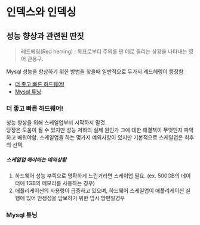 # 인덱스와 인덱싱

## 성능 향상과 관련된 딴짓

> 레드헤링(Red herring) : 목표로부터 주의를 딴 데로 돌리는 상황을 나타내는 영어 관용구.

Mysql 성능을 향상하기 위한 방법을 찾을때 일반적으로 두가지 레드헤링이 등장함

- [더 좋고 빠른 하드웨어!](#더-좋고-빠른-하드웨어)
- [Mysql 튜닝](#mysql-튜닝-)

### 더 좋고 빠른 하드웨어!

성능 향상을 위해 스케일업부터 시작하지 말것.   
당장은 도움이 될 수 있지만 성능 저하의 실제 원인가 그에 대한 해결책이 무엇인지 파악하고 배워야함.
스케일업을 하는 몇가지 예외사항이 있지만 기본적으로 스케일업은 최후의 선택.

##### 스케일업 해야하는 예외상황

1. 하드웨어 성능 부족으로 명확하게 느린거라면 스케이업 필요. (ex. 500GB의 데이터에 1GB의 메모리를 사용하는 경우)
2. 애플리케이션의 사용량이 급증하고 있으며, 하드웨어 스케일업이 애플리케이션 실행에 있어 안정성을 담보하기 위한 임시 방편일경우

### Mysql 튜닝 
